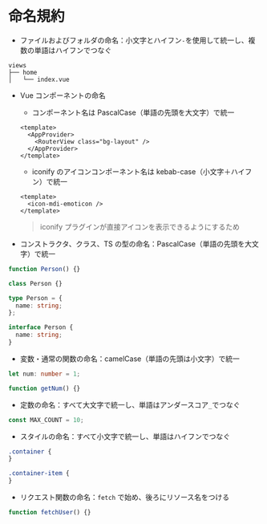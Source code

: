 # 命名規約

- ファイルおよびフォルダの命名：小文字とハイフン`-`を使用して統一し、複数の単語はハイフンでつなぐ

```
views
├── home
│   └── index.vue

```

- Vue コンポーネントの命名

  - コンポーネント名は PascalCase（単語の先頭を大文字）で統一

  ```vue
  <template>
    <AppProvider>
      <RouterView class="bg-layout" />
    </AppProvider>
  </template>
  ```

  - iconify のアイコンコンポーネント名は kebab-case（小文字＋ハイフン）で統一

  ```vue
  <template>
    <icon-mdi-emoticon />
  </template>
  ```

  > iconify プラグインが直接アイコンを表示できるようにするため

- コンストラクタ、クラス、TS の型の命名：PascalCase（単語の先頭を大文字）で統一

```ts
function Person() {}

class Person {}

type Person = {
  name: string;
};

interface Person {
  name: string;
}
```

- 変数・通常の関数の命名：camelCase（単語の先頭は小文字）で統一

```ts
let num: number = 1;

function getNum() {}
```

- 定数の命名：すべて大文字で統一し、単語はアンダースコア`_`でつなぐ

```ts
const MAX_COUNT = 10;
```

- スタイルの命名：すべて小文字で統一し、単語はハイフンでつなぐ

```css
.container {
}

.container-item {
}
```

- リクエスト関数の命名：`fetch` で始め、後ろにリソース名をつける

```ts
function fetchUser() {}
```
